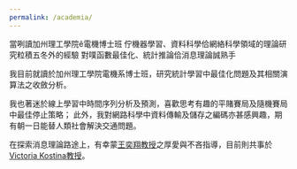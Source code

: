 ```yaml
---
permalink: /academia/
---
```



當咧讀加州理工學院ê電機博士班
佇機器學習、資料科學佮網絡科學領域的理論研究粒積五冬外的經驗
對噗函數最佳化、統計推論佮消息理論誠熟手


我目前就讀於加州理工學院電機系博士班，研究統計學習中最佳化問題及其相關演算法之收斂分析。

我也著迷於線上學習中時間序列分析及預測，喜歡思考有趣的平賭賽局及隨機賽局中最佳停止策略；
此外，我對網路科學中資料傳輸及儲存之編碼亦甚感興趣，期有朝一日能替人類社會解決交通問題。

在探索消息理論路途上，有幸蒙[王奕翔教授](http://cc.ee.ntu.edu.tw/~ihsiangw/)之厚愛與不吝指導，目前則共事於[Victoria Kostina教授](http://vkostina.caltech.edu/)。